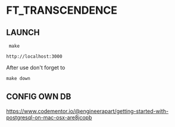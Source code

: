 # FT_TRANSCENDENCE

## LAUNCH

```
 make
```

```
http://localhost:3000
```

After use don't forget to
```
make down 
```

## CONFIG OWN DB

https://www.codementor.io/@engineerapart/getting-started-with-postgresql-on-mac-osx-are8jcopb